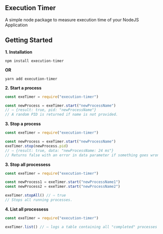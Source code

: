 ## Execution Timer

A simple node package to measure execution time of your NodeJS Application


## Getting Started

**1. Installation**

```shell
npm install execution-timer
```
**OR**
```shell
yarn add execution-timer
```

**2. Start a process** 

```javascript
const exeTimer = require("execution-timer")

const newProcess = exeTimer.start("newProcessName")
// ⇨ {result: true, pid: "newProcessName"}
// A random PID is returned if name is not provided.
``` 

**3. Stop a process** 

```javascript
const exeTimer = require("execution-timer")

const newProcess = exeTimer.start("newProcessName")
exeTimer.stop(newProcess.pid)
// ⇨ {result: true, data: "newProcessName: 24 ms"}
// Returns false with an error in data parameter if something goes wrong.
``` 

**3. Stop all processess** 

```javascript
const exeTimer = require("execution-timer")

const newProcess1 = exeTimer.start("newProcessName1") 
const newProcess2 = exeTimer.start("newProcessName2") 

exeTimer.stopAll() // ⇨ true
// Stops all running processes.
``` 

**4. List all processess** 

```javascript
const exeTimer = require("execution-timer")

exeTimer.list() // ⇨ logs a table containing all "completed" processes with their execution time
``` 